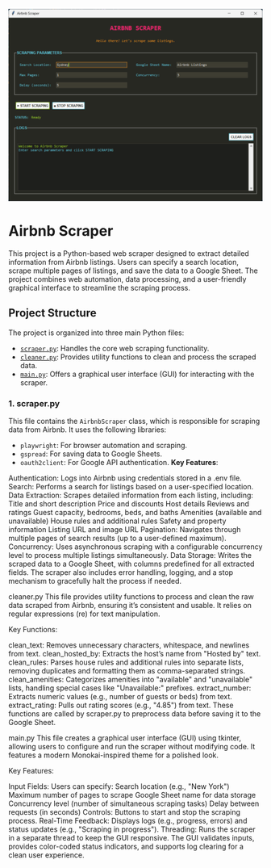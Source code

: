 !['User Interface'](https://github.com/Nickopusan13/Nickopusan-Project/blob/master/Airbnb%20Scraper/image/UI.png)
# Airbnb Scraper
This project is a Python-based web scraper designed to extract detailed information from Airbnb listings. Users can specify a search location, scrape multiple pages of listings, and save the data to a Google Sheet. The project combines web automation, data processing, and a user-friendly graphical interface to streamline the scraping process.

## Project Structure
The project is organized into three main Python files:
- [`scraper.py`](scraper/scraper.py): Handles the core web scraping functionality.
- [`cleaner.py`](scraper/cleaner.py): Provides utility functions to clean and process the scraped data.
- [`main.py`](scraper/main.py): Offers a graphical user interface (GUI) for interacting with the scraper.
### 1. scraper.py
This file contains the `AirbnbScraper` class, which is responsible for scraping data from Airbnb. It uses the following libraries:
- `playwright`: For browser automation and scraping.
- `gspread`: For saving data to Google Sheets.
- `oauth2client`: For Google API authentication.
**Key Features**:

Authentication: Logs into Airbnb using credentials stored in a .env file.
Search: Performs a search for listings based on a user-specified location.
Data Extraction: Scrapes detailed information from each listing, including:
Title and short description
Price and discounts
Host details
Reviews and ratings
Guest capacity, bedrooms, beds, and baths
Amenities (available and unavailable)
House rules and additional rules
Safety and property information
Listing URL and image URL
Pagination: Navigates through multiple pages of search results (up to a user-defined maximum).
Concurrency: Uses asynchronous scraping with a configurable concurrency level to process multiple listings simultaneously.
Data Storage: Writes the scraped data to a Google Sheet, with columns predefined for all extracted fields.
The scraper also includes error handling, logging, and a stop mechanism to gracefully halt the process if needed.

cleaner.py
This file provides utility functions to process and clean the raw data scraped from Airbnb, ensuring it’s consistent and usable. It relies on regular expressions (re) for text manipulation.

Key Functions:

clean_text: Removes unnecessary characters, whitespace, and newlines from text.
clean_hosted_by: Extracts the host’s name from "Hosted by" text.
clean_rules: Parses house rules and additional rules into separate lists, removing duplicates and formatting them as comma-separated strings.
clean_amenities: Categorizes amenities into "available" and "unavailable" lists, handling special cases like "Unavailable:" prefixes.
extract_number: Extracts numeric values (e.g., number of guests or beds) from text.
extract_rating: Pulls out rating scores (e.g., "4.85") from text.
These functions are called by scraper.py to preprocess data before saving it to the Google Sheet.

main.py
This file creates a graphical user interface (GUI) using tkinter, allowing users to configure and run the scraper without modifying code. It features a modern Monokai-inspired theme for a polished look.

Key Features:

Input Fields: Users can specify:
Search location (e.g., "New York")
Maximum number of pages to scrape
Google Sheet name for data storage
Concurrency level (number of simultaneous scraping tasks)
Delay between requests (in seconds)
Controls: Buttons to start and stop the scraping process.
Real-Time Feedback: Displays logs (e.g., progress, errors) and status updates (e.g., "Scraping in progress").
Threading: Runs the scraper in a separate thread to keep the GUI responsive.
The GUI validates inputs, provides color-coded status indicators, and supports log clearing for a clean user experience.
